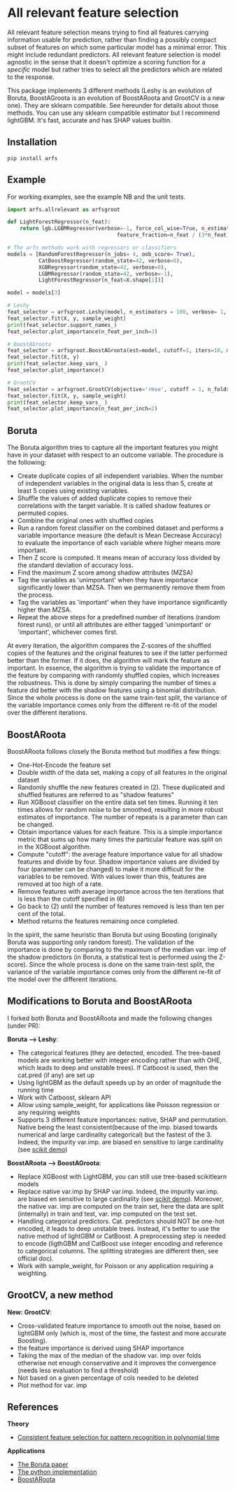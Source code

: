 # All relevant feature selection

All relevant feature selection means trying to find all features carrying information usable for prediction, rather than finding a possibly compact subset of features on which some particular model has a minimal error. This might include redundant predictors. All relevant feature selection is model agnostic in the sense that it doesn't optimize a scoring function for a *specific* model but rather tries to select all the predictors which are related to the response. 

This package implements 3 different methods (Leshy is an evolution of Boruta, BoostAGroota is an evolution of BoostARoota and GrootCV is a new one). They are sklearn compatible. See hereunder for details about those methods. You can use any sklearn compatible estimator but I recommend lightGBM. It's fast, accurate and has SHAP values builtin.

## Installation

`pip install arfs`

## Example

For working examples, see the example NB and the unit tests.


```python
import arfs.allrelevant as arfsgroot

def LightForestRegressor(n_feat):
    return lgb.LGBMRegressor(verbose=-1, force_col_wise=True, n_estimators=100, bagging_fraction=0.632,
                                   feature_fraction=n_feat / (3*n_feat), boosting_type="rf", bagging_freq=1)

# The arfs methods work with regressors or classifiers
models = [RandomForestRegressor(n_jobs= 4, oob_score= True), 
          CatBoostRegressor(random_state=42, verbose=0), 
          XGBRegressor(random_state=42, verbose=0), 
          LGBMRegressor(random_state=42, verbose=-1),
          LightForestRegressor(n_feat=X.shape[1])]

model = models[3]

# Leshy
feat_selector = arfsgroot.Leshy(model, n_estimators = 100, verbose= 1, max_iter= 10, random_state=42, importance=varimp)
feat_selector.fit(X, y, sample_weight)
print(feat_selector.support_names_)
feat_selector.plot_importance(n_feat_per_inch=3)

# BoostAGroota
feat_selector = arfsgroot.BoostAGroota(est=model, cutoff=1, iters=10, max_rounds=10, delta=0.1, silent=False, imp='shap')
feat_selector.fit(X, y)
print(feat_selector.keep_vars_ )
feat_selector.plot_importance()

# GrootCV
feat_selector = arfsgroot.GrootCV(objective='rmse', cutoff = 1, n_folds=5, n_iter=5, silent=False)
feat_selector.fit(X, y, sample_weight)
print(feat_selector.keep_vars_ )
feat_selector.plot_importance(n_feat_per_inch=2)
```

## Boruta

The Boruta algorithm tries to capture all the important features you might have in your dataset with respect to an outcome variable. The procedure is the following:

 * Create duplicate copies of all independent variables. When the number of independent variables in the original data is less than 5, create at least 5 copies using existing variables.
 * Shuffle the values of added duplicate copies to remove their correlations with the target variable. It is called shadow features or permuted copies.
 * Combine the original ones with shuffled copies
 * Run a random forest classifier on the combined dataset and performs a variable importance measure (the default is Mean Decrease Accuracy) to evaluate the importance of each variable where higher means more important.
 * Then Z score is computed. It means mean of accuracy loss divided by the standard deviation of accuracy loss.
 * Find the maximum Z score among shadow attributes (MZSA)
 * Tag the variables as 'unimportant' when they have importance significantly lower than MZSA. Then we permanently remove them from the process.
 * Tag the variables as 'important' when they have importance significantly higher than MZSA.
 * Repeat the above steps for a predefined number of iterations (random forest runs), or until all attributes are either tagged 'unimportant' or 'important', whichever comes first.

At every iteration, the algorithm compares the Z-scores of the shuffled copies of the features and the original features to see if the latter performed better than the former. If it does, the algorithm will mark the feature as important. In essence, the algorithm is trying to validate the importance of the feature by comparing with randomly shuffled copies, which increases the robustness. This is done by simply comparing the number of times a feature did better with the shadow features using a binomial distribution. Since the whole process is done on the same train-test split, the variance of the variable importance comes only from the different re-fit of the model over the different iterations.


## BoostARoota

BoostARoota follows closely the Boruta method but modifies a few things:

 * One-Hot-Encode the feature set
 * Double width of the data set, making a copy of all features in the original dataset
 * Randomly shuffle the new features created in (2). These duplicated and shuffled features are referred to as "shadow features"
 * Run XGBoost classifier on the entire data set ten times. Running it ten times allows for random noise to be smoothed, resulting in more robust estimates of importance. The number of repeats is a parameter than can be changed.
 * Obtain importance values for each feature. This is a simple importance metric that sums up how many times the particular feature was split on in the XGBoost algorithm.
 * Compute "cutoff": the average feature importance value for all shadow features and divide by four. Shadow importance values are divided by four (parameter can be changed) to make it more difficult for the variables to be removed. With values lower than this, features are removed at too high of a rate.
 * Remove features with average importance across the ten iterations that is less than the cutoff specified in (6)
 * Go back to (2) until the number of features removed is less than ten per cent of the total.
 * Method returns the features remaining once completed.

In the spirit, the same heuristic than Boruta but using Boosting (originally Boruta was supporting only random forest). The validation of the importance is done by comparing to the maximum of the median var. imp of the shadow predictors (in Boruta, a statistical test is performed using the Z-score). Since the whole process is done on the same train-test split, the variance of the variable importance comes only from the different re-fit of the model over the different iterations.

## Modifications to Boruta and BoostARoota

 I forked both Boruta and BoostARoota and made the following changes (under PR):
 
**Boruta --> Leshy**:
 
  - The categorical features (they are detected, encoded. The tree-based models are working better with integer encoding rather than with OHE, which leads to deep and unstable trees). If Catboost is used, then the cat.pred (if any) are set up
  - Using lightGBM as the default speeds up by an order of magnitude the running time
  - Work with Catboost, sklearn API
  - Allow using sample_weight, for applications like Poisson regression or any requiring weights
  - Supports 3 different feature importances: native, SHAP and permutation. Native being the least consistent(because of the imp. biased towards numerical and large cardinality categorical) but the fastest of the 3. Indeed, the impurity var.imp. are biased en sensitive to large cardinality (see [scikit demo](https://scikit-learn.org/stable/auto_examples/inspection/plot_permutation_importance.html#sphx-glr-auto-examples-inspection-plot-permutation-importance-py))
  
**BoostARoota --> BoostAGroota**:

  - Replace XGBoost with LightGBM, you can still use tree-based scikitlearn models
  - Replace native var.imp by SHAP var.imp. Indeed, the impurity var.imp. are biased en sensitive to large cardinality (see [scikit demo](https://scikit-learn.org/stable/auto_examples/inspection/plot_permutation_importance.html#sphx-glr-auto-examples-inspection-plot-permutation-importance-py)). Moreover, the native var. imp are computed on the train set, here the data are split (internally) in train and test, var. imp computed on the test set.
  - Handling categorical predictors. Cat. predictors should NOT be one-hot encoded, it leads to deep unstable trees. Instead, it's better to use the native method of lightGBM or CatBoost. A preprocessing step is needed to encode (ligthGBM and CatBoost use integer encoding and reference to categorical columns. The splitting strategies are different then, see official doc).
  - Work with sample_weight, for Poisson or any application requiring a weighting.

## GrootCV, a new method

**New: GrootCV**:

  - Cross-validated feature importance to smooth out the noise, based on lightGBM only (which is, most of the time, the fastest and more accurate Boosting).
  - the feature importance is derived using SHAP importance
  - Taking the max of the median of the shadow var. imp over folds otherwise not enough conservative and it improves the convergence (needs less evaluation to find a threshold)
  - Not based on a given percentage of cols needed to be deleted
  - Plot method for var. imp
 
 
## References

**Theory**
 - [Consistent feature selection for pattern recognition in polynomial time](http://compmed.se/files/6914/2107/3475/pub_2007_5.pdf)

**Applications**
 - [The Boruta paper]([https://www.jstatsoft.org/article/view/v036i11/v36i11.pdf)
 - [The python implementation](https://github.com/scikit-learn-contrib/boruta_py)
 - [BoostARoota](https://github.com/chasedehan/BoostARoota)
